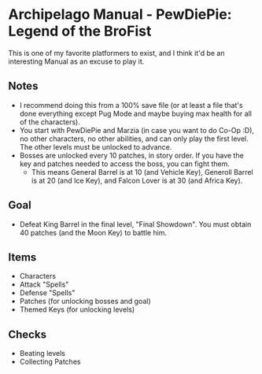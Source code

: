 # Archipelago Manual - PewDiePie: Legend of the BroFist

This is one of my favorite platformers to exist, and I think it'd be an interesting Manual as an excuse to play it.

## Notes
- I recommend doing this from a 100% save file (or at least a file that's done everything except Pug Mode and maybe buying max health for all of the characters).
- You start with PewDiePie and Marzia (in case you want to do Co-Op :D), no other characters, no other abilities, and can only play the first level. The other levels must be unlocked to advance.
- Bosses are unlocked every 10 patches, in story order. If you have the key and patches needed to access the boss, you can fight them.
  - This means General Barrel is at 10 (and Vehicle Key), Generoll Barrel is at 20 (and Ice Key), and Falcon Lover is at 30 (and Africa Key).

## Goal
- Defeat King Barrel in the final level, "Final Showdown". You must obtain 40 patches (and the Moon Key) to battle him.

## Items
- Characters
- Attack "Spells"
- Defense "Spells"
- Patches (for unlocking bosses and goal)
- Themed Keys (for unlocking levels)

## Checks
- Beating levels
- Collecting Patches
